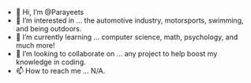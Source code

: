 - 👋 Hi, I’m @Parayeets
- 👀 I’m interested in ... the automotive industry, motorsports, swimming, and being outdoors. 
- 🌱 I’m currently learning ... computer science, math, psychology, and much more!
- 💞️ I’m looking to collaborate on ... any project to help boost my knowledge in coding.
- 📫 How to reach me ... N/A.

<!---
Parayeets/Parayeets is a ✨ special ✨ repository because its `README.md` (this file) appears on your GitHub profile.
You can click the Preview link to take a look at your changes.
--->
